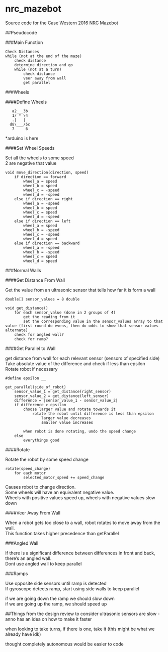 # nrc_mazebot

Source code for the Case Western 2016 NRC Mazebot

##Pseudocode

###Main Function
    
    Check Distances
    while (not at the end of the maze)
        check distance
        determine direction and go
        while (not at a turn)
            check distance
            veer away from wall
            get parallel

###Wheels

####Define Wheels

       a2___3b 
       1/ * \4 
       .|   | 
      d8\___/5c 
       7     6 

*arduino is here


####Set Wheel Speeds

Set all the wheels to some speed<br />
2 are negative that value

    void move_direction(direction, speed)
        if direction == forward
            wheel_a = speed
            wheel_b = speed
            wheel_c = -speed
            wheel_d = -speed
        else if direction == right
            wheel_a = -speed
            wheel_b = speed
            wheel_c = speed
            wheel_d = -speed
        else if direction == left
            wheel_a = speed
            wheel_b = -speed
            wheel_c = -speed
            wheel_d = speed
        else if direction == backward
            wheel_a = -speed
            wheel_b = -speed
            wheel_c = speed
            wheel_d = speed

###Normal Walls

####Get Distance From Wall

Get the value from an ultrasonic sensor that tells how far it is form a wall

    double[] sensor_values = 8 double
    
    void get_distance()
        for each sensor_value (done in 2 groups of 4)
            get the reading from it
            set the corresponding value in the sensor_values array to that value (first round do evens, then do odds to show that sensor values alternate)
        check for angled wall?
        check for ramp?


####Get Parallel to Wall

get distance from wall for each relevant sensor (sensors of specified side) <br />
Take absolute value of the difference and check if less than epsilon <br />
Rotate robot if necessary

    #define epsilon __

    get_parallel(side_of_robot)
        sensor_value_1 = get_distance(right_sensor)
        sensor_value_2 = get_distance(left_sensor)
        difference = |sensor_value_1 - sensor_value_2|
        if difference > epsilon
            choose larger value and rotate towards it
                rotate the robot until difference is less than epsilon
                    larger value decreases
                    smaller value increases

            when robot is done rotating, undo the speed change
        else 
            everythings good

####Rotate

Rotate the robot by some speed change

    rotate(speed_change)
        for each motor
            selected_motor_speed += speed_change

Causes robot to change direction.<br />
Some wheels will have an equivalent negative value.<br />
Wheels with positive values speed up, wheels with negative values slow down


####Veer Away From Wall

When a robot gets too close to a wall, robot rotates to move away from the wall. <br />
This function takes higher precedence than getParallel

###Angled Wall

If there is a significant difference between differences in front and back, there’s an angled wall. <br />
Dont use angled wall to keep parallel

###Ramps

Use opposite side sensors until ramp is detected<br />
If gyroscope detects ramp, start using side walls to keep parallel

if we are going down the ramp we should slow down<br />
if we are going up the ramp, we should speed up

##Things from the design review to consider
ultrasonic sensors are slow - anno has an idea on how to make it faster

when looking to take turns, if there is one, take it (this might be what we already have idk)

thought completely autonomous would be easier to code
